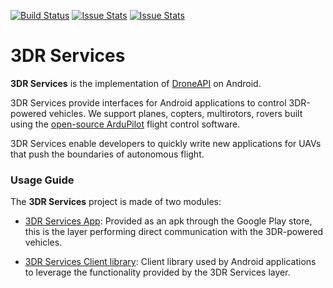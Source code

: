 [![Build Status](https://travis-ci.org/DroidPlanner/droidplanner.svg?branch=master)](https://travis-ci.org/DroidPlanner/3DRServices)
[![Issue Stats](http://issuestats.com/github/DroidPlanner/droidplanner/badge/pr)](http://issuestats.com/github/DroidPlanner/3DRServices)
[![Issue Stats](http://issuestats.com/github/DroidPlanner/droidplanner/badge/issue)](http://issuestats.com/github/DroidPlanner/3DRServices)

# 3DR Services
**3DR Services** is the implementation of [DroneAPI](https://developer.3drobotics.com/) on
Android.

3DR Services provide interfaces for Android applications to control 3DR-powered vehicles. We
support planes, copters, multirotors, rovers built using the [open-source ArduPilot](https://github.com/diydrones/ardupilot) flight
control software.

3DR Services enable developers to quickly write new applications for UAVs that push the
boundaries of autonomous flight.

### Usage Guide
The **3DR Services** project is made of two modules:
* [3DR Services App](https://github.com/DroidPlanner/3DRServices/tree/master/ServiceApp):
Provided as an apk through the Google Play store, this is the layer performing direct
communication with the 3DR-powered vehicles.

* [3DR Services Client library](https://github.com/DroidPlanner/3DRServices/tree/master/ClientLib):
Client library used by Android applications to leverage the functionality provided by the 3DR
Services layer.
